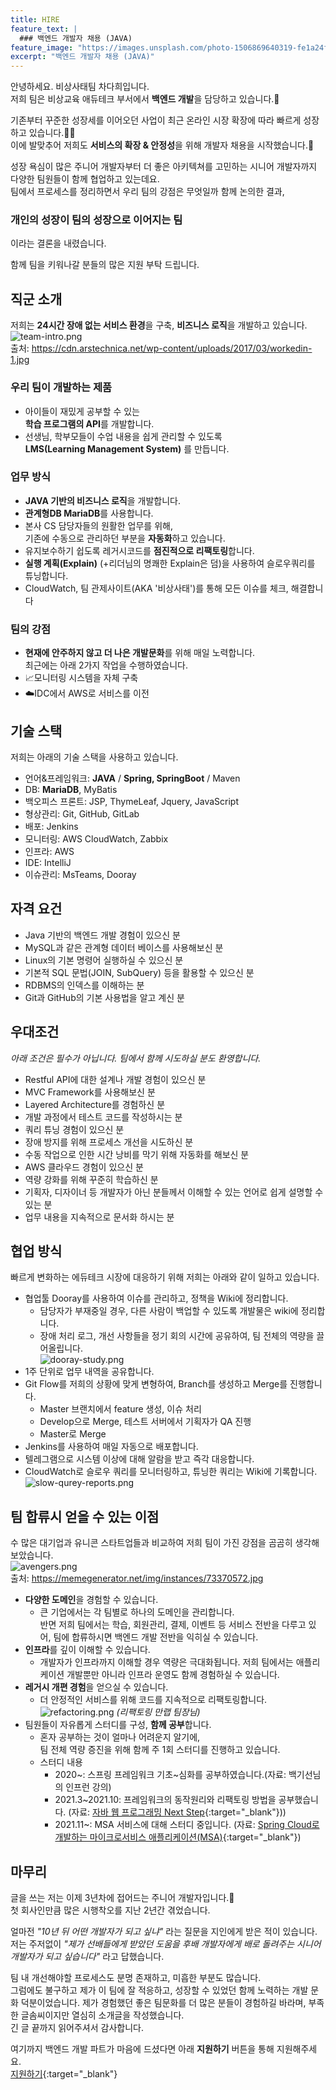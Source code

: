 ```yaml
---
title: HIRE
feature_text: |
  ### 백엔드 개발자 채용 (JAVA)
feature_image: "https://images.unsplash.com/photo-1506869640319-fe1a24fd76dc?ixlib=rb-1.2.1&ixid=MnwxMjA3fDB8MHxwaG90by1wYWdlfHx8fGVufDB8fHx8&auto=format&fit=crop&w=1170&q=80"
excerpt: "백엔드 개발자 채용 (JAVA)"
---
```


안녕하세요. 비상사태팀 차다희입니다.  
저희 팀은 비상교육 애듀테크 부서에서 **백엔드 개발**을 담당하고 있습니다.💪

기존부터 꾸준한 성장세를 이어오던 사업이 최근 온라인 시장 확장에 따라 빠르게 성장하고 있습니다.👏👏  
이에 발맞추어 저희도 **서비스의 확장 & 안정성**을 위해 개발자 채용을 시작했습니다.🙌
  
성장 욕심이 많은 주니어 개발자부터 더 좋은 아키텍쳐를 고민하는 시니어 개발자까지 다양한 팀원들이 함께 협업하고 있는데요.   
팀에서 프로세스를 정리하면서 우리 팀의 강점은 무엇일까 함께 논의한 결과,   
### 개인의 성장이 팀의 성장으로 이어지는 팀  
이라는 결론을 내렸습니다. 

함께 팀을 키워나갈 분들의 많은 지원 부탁 드립니다. 

## 직군 소개
저희는 **24시간 장애 없는 서비스 환경**을 구축, **비즈니스 로직**을 개발하고 있습니다.  
![team-intro.png](/assets/images/team-intro.png)  
출처: https://cdn.arstechnica.net/wp-content/uploads/2017/03/workedin-1.jpg

### 우리 팀이 개발하는 제품
- 아이들이 재밌게 공부할 수 있는  
  **학습 프로그램의 API**를 개발합니다.
- 선생님, 학부모들이 수업 내용을 쉽게 관리할 수 있도록  
  **LMS(Learning Management System)** 를 만듭니다.

### 업무 방식
- **JAVA 기반의 비즈니스 로직**을 개발합니다. 
- **관계형DB MariaDB**를 사용합니다.
- 본사 CS 담당자들의 원활한 업무를 위해,  
  기존에 수동으로 관리하던 부분을 **자동화**하고 있습니다. 
- 유지보수하기 쉽도록 레거시코드를 **점진적으로 리팩토링**합니다. 
- **실행 계획(Explain)** (+리더님의 명쾌한 Explain은 덤)을 사용하여 슬로우쿼리를 튜닝합니다.
- CloudWatch, 팀 관제사이트(AKA '비상사태')를 통해 모든 이슈를 체크, 해결합니다

### 팀의 강점
- **현재에 안주하지 않고 더 나은 개발문화**를 위해 매일 노력합니다.  
  최근에는 아래 2가지 작업을 수행하였습니다.  
- 📈모니터링 시스템을 자체 구축
- ☁️IDC에서 AWS로 서비스를 이전

## 기술 스택
저희는 아래의 기술 스택을 사용하고 있습니다. 
- 언어&프레임워크: **JAVA** / **Spring, SpringBoot** / Maven
- DB: **MariaDB**, MyBatis
- 백오피스 프론트: JSP, ThymeLeaf, Jquery, JavaScript
- 형상관리: Git, GitHub, GitLab
- 배포: Jenkins
- 모니터링: AWS CloudWatch, Zabbix
- 인프라: AWS 
- IDE: IntelliJ
- 이슈관리: MsTeams, Dooray

## 자격 요건
- Java 기반의 백엔드 개발 경험이 있으신 분
- MySQL과 같은 관계형 데이터 베이스를 사용해보신 분
- Linux의 기본 명령어 실행하실 수 있으신 분
- 기본적 SQL 문법(JOIN, SubQuery) 등을 활용할 수 있으신 분
- RDBMS의 인덱스를 이해하는 분 
- Git과 GitHub의 기본 사용법을 알고 계신 분

## 우대조건
*아래 조건은 필수가 아닙니다. 팀에서 함께 시도하실 분도 환영합니다.*
- Restful API에 대한 설계나 개발 경험이 있으신 분
- MVC Framework를 사용해보신 분
- Layered Architecture를 경험하신 분
- 개발 과정에서 테스트 코드를 작성하시는 분
- 쿼리 튜닝 경험이 있으신 분
- 장애 방지를 위해 프로세스 개선을 시도하신 분
- 수동 작업으로 인한 시간 낭비를 막기 위해 자동화를 해보신 분
- AWS 클라우드 경험이 있으신 분
- 역량 강화를 위해 꾸준히 학습하신 분
- 기획자, 디자이너 등 개발자가 아닌 분들께서 이해할 수 있는 언어로 쉽게 설명할 수 있는 분
- 업무 내용을 지속적으로 문서화 하시는 분

## 협업 방식
빠르게 변화하는 에듀테크 시장에 대응하기 위해 저희는 아래와 같이 일하고 있습니다. 

- 협업툴 Dooray를 사용하여 이슈를 관리하고, 정책을 Wiki에 정리합니다.
  - 담당자가 부재중일 경우, 다른 사람이 백업할 수 있도록 개발물은 wiki에 정리합니다. 
  - 장애 처리 로그, 개선 사항들을 정기 회의 시간에 공유하여, 팀 전체의 역량을 끌어올립니다.  
  ![dooray-study.png](/assets/images/dooray-study.png)
- 1주 단위로 업무 내역을 공유합니다. 
- Git Flow를 저희의 상황에 맞게 변형하여, Branch를 생성하고 Merge를 진행합니다.
  - Master 브랜치에서 feature 생성, 이슈 처리 
  - Develop으로 Merge, 테스트 서버에서 기획자가 QA 진행
  - Master로 Merge 
- Jenkins를 사용하여 매일 자동으로 배포합니다.
- 텔레그램으로 시스템 이상에 대해 알람을 받고 즉각 대응합니다. 
- CloudWatch로 슬로우 쿼리를 모니터링하고, 튜닝한 쿼리는 Wiki에 기록합니다.  
![slow-qurey-reports.png](/assets/images/slow-qurey-reports.png)

## 팀 합류시 얻을 수 있는 이점
수 많은 대기업과 유니콘 스타트업들과 비교하여 저희 팀이 가진 강점을 곰곰히 생각해보았습니다.  
![avengers.png](/assets/images/avengers.png)  
출처: https://memegenerator.net/img/instances/73370572.jpg
- **다양한 도메인**을 경험할 수 있습니다. 
  - 큰 기업에서는 각 팀별로 하나의 도메인을 관리합니다.  
    반면 저희 팀에서는 학습, 회원관리, 결제, 이벤트 등 서비스 전반을 다루고 있어, 팀에 합류하시면 백엔드 개발 전반을 익히실 수 있습니다. 
- **인프라**를 깊이 이해할 수 있습니다. 
  - 개발자가 인프라까지 이해할 경우 역량은 극대화됩니다. 저희 팀에서는 애플리케이션 개발뿐만 아니라 인프라 운영도 함께 경험하실 수 있습니다.
- **레거시 개편 경험**을 얻으실 수 있습니다.
  - 더 안정적인 서비스를 위해 코드를 지속적으로 리팩토링합니다.  
  ![refactoring.png](/assets/images/refactoring.png)
    *(리팩토링 만랩 팀장님)*
- 팀원들이 자유롭게 스터디를 구성, **함께 공부**합니다. 
  - 혼자 공부하는 것이 얼마나 어려운지 알기에,  
    팀 전체 역량 증진을 위해 함께 주 1회 스터디를 진행하고 있습니다. 
  - 스터디 내용
    - 2020~: 스프링 프레임워크 기초~심화를 공부하였습니다.(자료: 백기선님의 인프런 강의)
    - 2021.3~2021.10: 프레임워크의 동작원리와 리팩토링 방법을 공부했습니다. (자료: [자바 웹 프로그래밍 Next Step](https://www.kyobobook.co.kr/product/detailViewKor.laf?mallGb=KOR&ejkGb=KOR&barcode=9788997924240){:target="_blank"}))
    - 2021.11~: MSA 서비스에 대해 스터디 중입니다. (자료: [Spring Cloud로 개발하는 마이크로서비스 애플리케이션(MSA)](https://www.inflearn.com/course/%EC%8A%A4%ED%94%84%EB%A7%81-%ED%81%B4%EB%9D%BC%EC%9A%B0%EB%93%9C-%EB%A7%88%EC%9D%B4%ED%81%AC%EB%A1%9C%EC%84%9C%EB%B9%84%EC%8A%A4){:target="_blank"})

## 마무리
글을 쓰는 저는 이제 3년차에 접어드는 주니어 개발자입니다.👶  
첫 회사인만큼 많은 시행착오를 지난 2년간 겪었습니다.  
  
얼마전 *"10년 뒤 어떤 개발자가 되고 싶냐"* 라는 질문을 지인에게 받은 적이 있습니다. 저는 주저없이 *"제가 선배들에게 받았던 도움을 후배 개발자에게 배로 돌려주는 시니어 개발자가 되고 싶습니다"* 라고 답했습니다.  

팀 내 개선해야할 프로세스도 분명 존재하고, 미흡한 부분도 많습니다.  
그럼에도 불구하고 제가 이 팀에 잘 적응하고, 성장할 수 있었던 함께 노력하는 개발 문화 덕분이었습니다. 
제가 경험했던 좋은 팀문화를 더 많은 분들이 경험하길 바라며, 부족한 글솜씨이지만 열심히 소개글을 작성했습니다.  
긴 글 끝까지 읽어주셔서 감사합니다. 

여기까지 백엔드 개발 파트가 마음에 드셨다면 아래 **지원하기** 버튼을 통해 지원해주세요.  
[지원하기](https://visang.recruiter.co.kr/app/jobnotice/view?systemKindCode=MRS2&jobnoticeSn=76346){:target="_blank"}